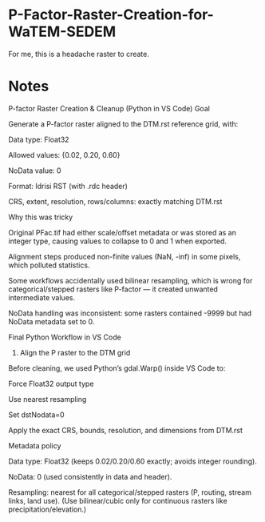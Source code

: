 # P-Factor-Raster-Creation-for-WaTEM-SEDEM
For me, this is a headache raster to create.
# Notes
P-factor Raster Creation & Cleanup (Python in VS Code)
Goal

Generate a P-factor raster aligned to the DTM.rst reference grid, with:

Data type: Float32

Allowed values: {0.02, 0.20, 0.60}

NoData value: 0

Format: Idrisi RST (with .rdc header)

CRS, extent, resolution, rows/columns: exactly matching DTM.rst

Why this was tricky

Original PFac.tif had either scale/offset metadata or was stored as an integer type, causing values to collapse to 0 and 1 when exported.

Alignment steps produced non-finite values (NaN, -inf) in some pixels, which polluted statistics.

Some workflows accidentally used bilinear resampling, which is wrong for categorical/stepped rasters like P-factor — it created unwanted intermediate values.

NoData handling was inconsistent: some rasters contained -9999 but had NoData metadata set to 0.

Final Python Workflow in VS Code
1. Align the P raster to the DTM grid

Before cleaning, we used Python’s gdal.Warp() inside VS Code to:

Force Float32 output type

Use nearest resampling

Set dstNodata=0

Apply the exact CRS, bounds, resolution, and dimensions from DTM.rst



Metadata policy

Data type: Float32 (keeps 0.02/0.20/0.60 exactly; avoids integer rounding).

NoData: 0 (used consistently in data and header).

Resampling: nearest for all categorical/stepped rasters (P, routing, stream links, land use).
(Use bilinear/cubic only for continuous rasters like precipitation/elevation.)
